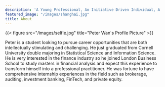 ```yaml
---
description: 'A Young Professional, An Initiative Driven Individual, A Passionate Team player'
featured_image: "/images/shanghai.jpg"
title: About
---
```

{{< figure src="/images/selfie.jpg" title="Peter Wan's Profile Picture" >}}

Peter is a student looking to pursue career opportunities that are both intellectually stimulating and challenging. He just graduated from Cornell University double majoring in Statistical Science and Information Science. He is very interested in the finance industry so he joined London Business School to study masters in financial analysis and expect this experience to transform himself into a professional practitioner. He was fortune to have comprehensive internship experiences in the field such as brokerage, auditing, investment banking, FinTech, and private equity.

